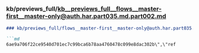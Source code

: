 ### kb/previews_full/kb__previews_full__flows__master-first__master-only@auth.har.part035.md.part002.md

```md
### kb/previews_full/flows__master-first__master-only@auth.har.part035.md (part 002)

```md
6ae9a706f22ce9540d701ec7c99bca6b78aa4760478c099e8dac302b\",\"ref
```

```

```
